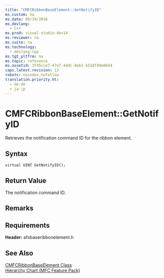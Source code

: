 ```yaml
---
title: "CMFCRibbonBaseElement::GetNotifyID"
ms.custom: na
ms.date: 09/19/2016
ms.devlang: 
  - C++
ms.prod: visual-studio-dev14
ms.reviewer: na
ms.suite: na
ms.technology: 
  - devlang-cpp
ms.tgt_pltfrm: na
ms.topic: reference
ms.assetid: 3f45cce7-47e7-4ddc-8eb1-b518f49e0644
caps.latest.revision: 12
robots: noindex,nofollow
translation.priority.ht: 
  - de-de
  - ja-jp
---
```

# CMFCRibbonBaseElement::GetNotifyID
Retrieves the notification command ID for the ribbon element.  
  
## Syntax  
  
```  
virtual UINT GetNotifyID();  
```  
  
## Return Value  
 The notification command ID.  
  
## Remarks  
  
## Requirements  
 **Header:** afxbaseribbonelement.h  
  
## See Also  
 [CMFCRibbonBaseElement Class](../vs140/CMFCRibbonBaseElement-Class.md)   
 [Hierarchy Chart (MFC Feature Pack)](../vs140/Hierarchy-Chart.md)